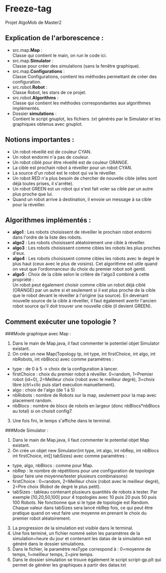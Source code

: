 # Freeze-tag
Projet AlgoMob de Master2

## Explication de l'arborescence :

- src.map.**Map** :\
    Classe qui contient le main, on run le code ici. 
- src.map.**Simulator** :\
    Classe pour créer des simulations (sans la fenêtre graphique).
- src.map.**Configurations** :\
  Classe Configurations, contient les méthodes permettant de créer des configuration.
- src.robot.**Robot** :\
    Classe Robot, les stars de ce projet.
- src.robot.**Algorithms** :\
    Classe qui contient les méthodes correspondantes aux algorithmes implémentés.
- Dossier **simulations** :\
    Contient le script gnuplot, les fichiers .txt générés par le Simulator et les graphiques obtenus avec gnuplot.

## Notions importantes :

- Un robot réveillé est de couleur CYAN.
- Un robot endormi n'a pas de couleur.
- Un robot ciblé pour être réveillé est de couleur ORANGE.
- La cible est prochain robot à réveiller pour un robot CYAN.
- La source d'un robot est le robot qui va le réveiller.
- Un robot RED n'a plus besoin de chercher de nouvelle cible (elles sont déjà toutes prises, il s'arrête).
- Un robot GREEN est un robot qui s'est fait voler sa cible par un autre plus proche que lui.
- Quand un robot arrive à destination, il envoie un message à sa cible pour la réveiller. 

## Algorithmes implémentés :

- **algo1** : Les robots choisissent de réveiller le prochain robot endormi dans l'ordre de la liste des robots.
- **algo2** : Les robots choisissent aléatoirement une cible à réveiller. 
- **algo3** : Les robots choisissent comme cibles les robots les plus proches d'eux.
- **algo4** : Les robots choisissent comme cibles les robots avec le degré le plus haut (ceux avec le plus de voisins). Cet algorithme est utile quand on veut que l'ordonnanceur du choix du premier robot soit gentil. 
- **algo5** : Choix de la cible selon le critère de l'algo3 combiné à cette propriété :\
Un robot peut également choisir comme cible un robot déjà ciblé (ORANGE) par un autre si et seulement si il est plus proche de la cible que le robot devant le réveiller à l'origine (sa source). En devenant nouvelle source de la cible à réveiller, il faut également avertir l'ancien robot source qu'il doit trouver une nouvelle cible (il devient GREEN).

## Comment exécuter une topologie ?
###Mode graphique avec Map :
1. Dans le main de Map.java, il faut commenter le potentiel objet Simulator existant.
2. On crée un new Map(Topology tp, int type, int firstChoice, int algo, int nbRobots, int nbBlocs) avec comme paramètres :
- type : de 0 à 5 -> choix de la configuration à lancer.
- firstChoice : choix du premier robot à réveiller. 0=random, 1=Premier robot (id=0), 2=Meilleur choix (robot avec le meilleur degré), 3=choix libre (ctrl+clic puis start execution manuellement).
- algo : choix de l'algo (de 1 à 5)
- nbRobots : nombre de Robots sur la map, seulement pour la map avec placement random.
- nbBlocs : nombre de blocs de robots en largeur (donc nbBlocs*nbBlocs au total) si on choisit config7.
3. Une fois fini, le temps s'affiche dans le terminal.

###Mode Simulator :
1. Dans le main de Map.java, il faut commenter le potential objet Map existant.
2. On crée un objet new Simulator(int type, int algo, int nbRep, int nbBlocs int firstChoice, int[] tabSizes) avec comme paramètres :
- type, algo, nbBlocs : comme pour Map.
- nbRep : le nombre de répétitions pour une configuration de topologie (pour faire une moyenne/tester plusieurs combinaisons)
- firstChoice : 0=random, 2=Meilleur choix (robot avec le meilleur degré), 2=Pire choix (Robot de degré le plus petit).
- tabSizes : tableau contenant plusieurs quantités de robots à tester. Par exemple [10,20,50,100] pour 4 topologies avec 10 puis 20 puis 50 puis 100 Robots. Ne fonctionne que si le type de topologie est Random. Chaque valeur dans tabSizes sera lancé nbRep fois, ce qui peut être pratique quand on veut faire une moyenne en prenant le choix du premier robot aléatoirement.
3. La progression de la simulation est visible dans le terminal. 
4. Une fois terminé, un fichier nommé selon les paramètres de la simulation+heure du jour et contenant les datas de la simulation est généré dans le dossier simulations.
5. Dans le fichier, le paramètre resType correspond à : 0=moyenne de temps, 1=meilleur temps, 2=pire temps.
6. Dans le dossier simulation se trouve également le script script-gp.plt qui permet de générer les graphiques à partir des datas.txt 




